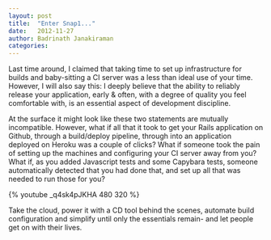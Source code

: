 ```yaml
---
layout: post
title:  "Enter Snap1..."
date:   2012-11-27
author: Badrinath Janakiraman
categories: 
---
```



Last time around, I claimed that taking time to set up infrastructure for builds and baby-sitting a CI server was a less than ideal use of your time. However, I will also say this: I deeply believe that the ability to reliably release your application, early & often, with a degree of quality you feel comfortable with, is an essential aspect of development discipline.

At the surface it might look like these two statements are mutually incompatible. However, what if all that it took to get your Rails application on Github, through a build/deploy pipeline, through into an application deployed on Heroku was a couple of clicks? What if someone took the pain of setting up the machines and configuring your CI server away from you? What if, as you added Javascript tests and some Capybara tests, someone automatically detected that you had done that, and set up all that was needed to run those for you?

{% youtube _q4sk4pJKHA 480 320 %}

Take the cloud, power it with a CD tool behind the scenes, automate build configuration and simplify until only the essentials remain- and let people get on with their lives.